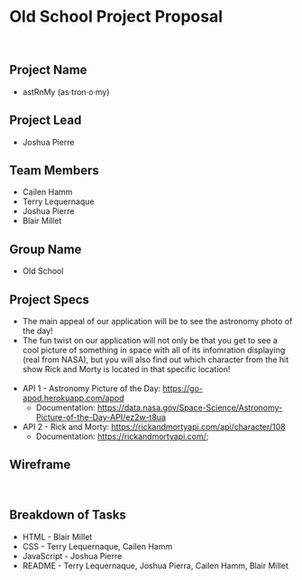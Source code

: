 # Old School Project Proposal 
​
## Project Name
* astRnMy (as·tron·o·my)
​
## Project Lead
* Joshua Pierre 
​
## Team Members
 * Cailen Hamm
 * Terry Lequernaque
 * Joshua Pierre
 * Blair Millet
​
## Group Name
* Old School 
​
## Project Specs
* The main appeal of our application will be to see the astronomy photo of the day! 
* The fun twist on our application will not only be that you get to see a cool picture of something in space with all of its infomration displaying (real from NASA), but you will also find out which character from the hit show Rick and Morty is located in that specific location!  
​
* API 1 - Astronomy Picture of the Day: https://go-apod.herokuapp.com/apod 
    * Documentation: https://data.nasa.gov/Space-Science/Astronomy-Picture-of-the-Day-API/ez2w-t8ua 
* API 2 - Rick and Morty: https://rickandmortyapi.com/api/character/108
    * Documentation: https://rickandmortyapi.com/; 
​
## Wireframe
​
​
## Breakdown of Tasks
* HTML - Blair Millet
* CSS - Terry Lequernaque, Cailen Hamm
* JavaScript - Joshua Pierre
* README - Terry Lequernaque, Joshua Pierra, Cailen Hamm, Blair Millet